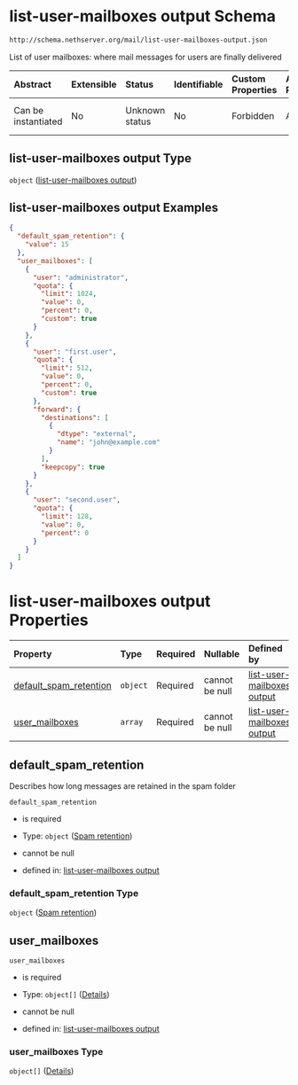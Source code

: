 # list-user-mailboxes output Schema

```txt
http://schema.nethserver.org/mail/list-user-mailboxes-output.json
```

List of user mailboxes: where mail messages for users are finally delivered

| Abstract            | Extensible | Status         | Identifiable | Custom Properties | Additional Properties | Access Restrictions | Defined In                                                                                     |
| :------------------ | :--------- | :------------- | :----------- | :---------------- | :-------------------- | :------------------ | :--------------------------------------------------------------------------------------------- |
| Can be instantiated | No         | Unknown status | No           | Forbidden         | Allowed               | none                | [list-user-mailboxes-output.json](mail/list-user-mailboxes-output.json "open original schema") |

## list-user-mailboxes output Type

`object` ([list-user-mailboxes output](list-user-mailboxes-output.md))

## list-user-mailboxes output Examples

```json
{
  "default_spam_retention": {
    "value": 15
  },
  "user_mailboxes": [
    {
      "user": "administrator",
      "quota": {
        "limit": 1024,
        "value": 0,
        "percent": 0,
        "custom": true
      }
    },
    {
      "user": "first.user",
      "quota": {
        "limit": 512,
        "value": 0,
        "percent": 0,
        "custom": true
      },
      "forward": {
        "destinations": [
          {
            "dtype": "external",
            "name": "john@example.com"
          }
        ],
        "keepcopy": true
      }
    },
    {
      "user": "second.user",
      "quota": {
        "limit": 128,
        "value": 0,
        "percent": 0
      }
    }
  ]
}
```

# list-user-mailboxes output Properties

| Property                                            | Type     | Required | Nullable       | Defined by                                                                                                                                                                           |
| :-------------------------------------------------- | :------- | :------- | :------------- | :----------------------------------------------------------------------------------------------------------------------------------------------------------------------------------- |
| [default\_spam\_retention](#default_spam_retention) | `object` | Required | cannot be null | [list-user-mailboxes output](mail-defs-spam-retention.md "http://schema.nethserver.org/mail/list-user-mailboxes-output.json#/properties/default_spam_retention")                     |
| [user\_mailboxes](#user_mailboxes)                  | `array`  | Required | cannot be null | [list-user-mailboxes output](list-user-mailboxes-output-properties-mailboxes-list.md "http://schema.nethserver.org/mail/list-user-mailboxes-output.json#/properties/user_mailboxes") |

## default\_spam\_retention

Describes how long messages are retained in the spam folder

`default_spam_retention`

* is required

* Type: `object` ([Spam retention](mail-defs-spam-retention.md))

* cannot be null

* defined in: [list-user-mailboxes output](mail-defs-spam-retention.md "http://schema.nethserver.org/mail/list-user-mailboxes-output.json#/properties/default_spam_retention")

### default\_spam\_retention Type

`object` ([Spam retention](mail-defs-spam-retention.md))

## user\_mailboxes



`user_mailboxes`

* is required

* Type: `object[]` ([Details](list-user-mailboxes-output-properties-mailboxes-list-items.md))

* cannot be null

* defined in: [list-user-mailboxes output](list-user-mailboxes-output-properties-mailboxes-list.md "http://schema.nethserver.org/mail/list-user-mailboxes-output.json#/properties/user_mailboxes")

### user\_mailboxes Type

`object[]` ([Details](list-user-mailboxes-output-properties-mailboxes-list-items.md))
